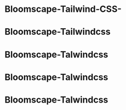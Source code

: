 # Bloomscape-Tailwind-CSS-
# Bloomscape-Tailwindcss
# Bloomscape-Talwindcss
# Bloomscape-Talwindcss
# Bloomscape-Talwindcss
